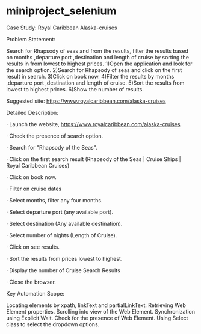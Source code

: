 # miniproject_selenium
Case Study: Royal Caribbean Alaska-cruises  

Problem Statement:   

Search for Rhapsody of seas and from the results, filter the results based on months ,departure port ,destination and length of cruise by sorting the results in from lowest to highest prices.
1)Open the application and look for the search option.
2)Search for Rhapsody of seas and click on the first result in search.
3)Click on book now.
4)Filter the results by months ,departure port ,destination and length of cruise.
5)Sort the results from lowest to highest prices.
6)Show the number of results.

Suggested site: https://www.royalcaribbean.com/alaska-cruises 

Detailed Description: 

·         Launch the website, https://www.royalcaribbean.com/alaska-cruises 

·         Check the presence of search option. 

·         Search for "Rhapsody of the Seas". 

·         Click on the first search result (Rhapsody of the Seas | Cruise Ships | Royal Caribbean Cruises)

·         Click on book now.

·         Filter on cruise dates 

·         Select months, filter any four months. 

·         Select departure port (any available port).

·         Select destination (Any available destination).

·         Select number of nights (Length of Cruise).

·         Click on see results.

·         Sort the results from prices lowest to highest.

·         Display the number of Cruise Search Results

·         Close the browser.

Key Automation Scope: 

Locating elements by xpath, linkText and partialLinkText. 
Retrieving Web Element properties. 
Scrolling into view of the Web Element. 
Synchronization using Explicit Wait. 
Check for the presence of Web Element. 
Using Select class to select the dropdown options. 
